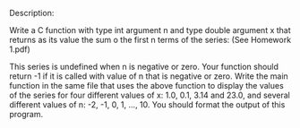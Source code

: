 Description:

Write a C function with type int argument n and type double argument x that returns as its value the sum o the first n terms of the series: (See Homework 1.pdf)

This series is undefined when n is negative or zero. Your function should return -1 if it is called with value of n that is negative or zero.
Write the main function in the same file that uses the above function to display the values of the series for four different values of x: 1.0, 0.1, 3.14
and 23.0, and several different values of n: -2, -1, 0, 1, ..., 10.
You should format the output of this program.

